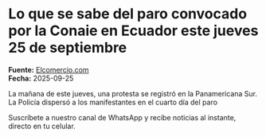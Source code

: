 # Lo que se sabe del paro convocado por la Conaie en Ecuador este jueves 25 de septiembre

**Fuente:** [Elcomercio.com](https://www.elcomercio.com/actualidad/politica/lo-que-se-sabe-paro-convocado-conaie-ecuador-jueves-25-de-septiembre/)  
**Fecha:** 2025-09-25

La mañana de este jueves, una protesta se registró en la Panamericana Sur. La Policía dispersó a los manifestantes en el cuarto día del paro

Suscríbete a nuestro canal de WhatsApp y recibe noticias al instante, directo en tu celular.
